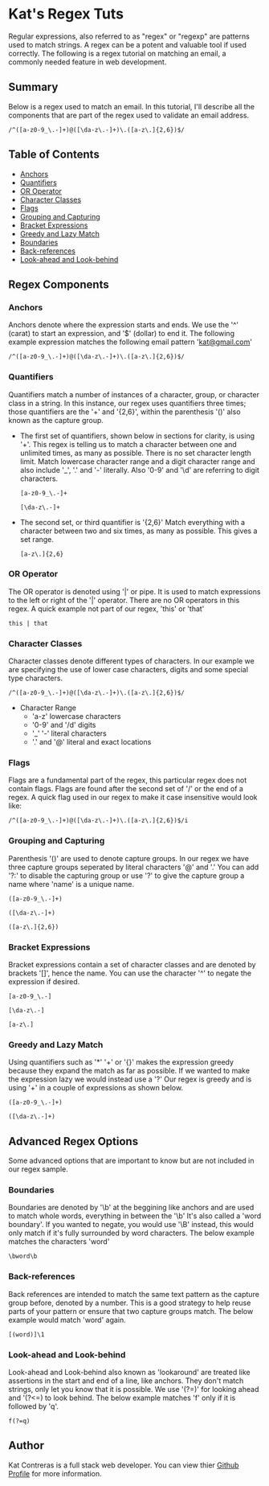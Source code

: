 # Kat's Regex Tuts

Regular expressions, also referred to as "regex" or "regexp" are patterns used to match strings. A regex can be a potent and valuable tool if used correctly. The following is a regex tutorial on matching an email,  a commonly needed feature in web development. 

## Summary

Below is a regex used to match an email. In this tutorial, I'll describe all the components that are part of the regex used to validate an email address. 

```
/^([a-z0-9_\.-]+)@([\da-z\.-]+)\.([a-z\.]{2,6})$/
```

## Table of Contents

- [Anchors](#anchors)
- [Quantifiers](#quantifiers)
- [OR Operator](#or-operator)
- [Character Classes](#character-classes)
- [Flags](#flags)
- [Grouping and Capturing](#grouping-and-capturing)
- [Bracket Expressions](#bracket-expressions)
- [Greedy and Lazy Match](#greedy-and-lazy-match)
- [Boundaries](#boundaries)
- [Back-references](#back-references)
- [Look-ahead and Look-behind](#look-ahead-and-look-behind)

## Regex Components


### Anchors

Anchors denote where the expression starts and ends. We use the '^' (carat) to start an expression, and '$' (dollar) to end it. The following example expression matches the following email pattern 'kat@gmail.com' 

```
/^([a-z0-9_\.-]+)@([\da-z\.-]+)\.([a-z\.]{2,6})$/
```

### Quantifiers

Quantifiers match a number of instances of a character, group, or character class in a string.  In this instance, our regex uses quantifiers three times; those quantifiers are the '+' and '{2,6}', within the parenthesis '()' also known as the capture group.  

- The first set of quantifiers, shown below in sections for clarity, is using '+'.  This regex is telling us to match a character between one and unlimited times, as many as possible.  There is no set character length limit. 
Match lowercase character range and a digit character range and also include '_', '.' and '-' literally.  Also '0-9' and '\d' are referring to digit characters. 

    ```
    [a-z0-9_\.-]+ 
    
    [\da-z\.-]+
    ```

- The second set, or third quantifier is '{2,6}' Match everything with a character between two and six times, as many as possible. This gives a set range. 

    ```
    [a-z\.]{2,6}
    ```

### OR Operator
The OR operator is denoted using '|' or pipe.  It is used to match expressions to the left or right of the '|' operator.  There are no OR operators in this regex. A quick example not part of our regex, 'this' or 'that'

```
this | that
```


### Character Classes
Character classes denote different types of characters. In our example we are specifying the use of lower case characters, digits and some special type characters. 

```
/^([a-z0-9_\.-]+)@([\da-z\.-]+)\.([a-z\.]{2,6})$/
```
- Character Range
    - 'a-z' lowercase characters
    - '0-9' and '/d' digits
    - '_' '-' literal characters
    - '.' and '@' literal and exact locations 


### Flags
Flags are a fundamental part of the regex, this particular regex does not contain flags.  Flags are found after the second set of '/' or the end of a regex. A quick flag used in our regex to make it case insensitive would look like:

```
/^([a-z0-9_\.-]+)@([\da-z\.-]+)\.([a-z\.]{2,6})$/i
```


### Grouping and Capturing
Parenthesis '()' are used to denote capture groups. In our regex we have three capture groups seperated by literal characters '@' and '.'  You can add '?:' to disable the capturing group or use '?<name>' to give the capture group a name where 'name' is a unique name.

```
([a-z0-9_\.-]+)

([\da-z\.-]+)

([a-z\.]{2,6})

```


### Bracket Expressions
Bracket expressions contain a set of character classes and are denoted by brackets '[]', hence the name. You can use the character '^' to negate the expression if desired.

```
[a-z0-9_\.-]

[\da-z\.-]

[a-z\.]

```

### Greedy and Lazy Match
Using quantifiers such as '*' '+' or '{}' makes the expression greedy because they expand the match as far as possible. If we wanted to make the expression lazy we would instead use a '?' Our regex is greedy and is using '+' in a couple of expressions as shown below. 

```
([a-z0-9_\.-]+)

([\da-z\.-]+)
```

## Advanced Regex Options
Some advanced options that are important to know but are not included in our regex sample. 

### Boundaries
Boundaries are denoted by '\b' at the beggining like anchors and are used to match whole words, everything in between the '\b'  It's also called a 'word boundary'. If you wanted to negate, you would use '\B' instead, this would only match if it's fully surrounded by word characters. The below example matches the characters 'word' 

```
\bword\b
```


### Back-references
Back references are intended to match the same text pattern as the capture group before, denoted by a number.  This is a good strategy to help reuse parts of your pattern or ensure that two capture groups match. The below example would match 'word' again. 

```
[(word)]\1
```

### Look-ahead and Look-behind
Look-ahead and Look-behind also known as 'lookaround' are treated like assertions in the start and end of a line, like anchors.  They don't match strings, only let you know that it is possible.  We use '(?=)' for looking ahead and '(?<=) to look behind.  The below example matches 'f' only if it is followed by 'q'.  

```
f(?=q)

```




## Author


Kat Contreras is a full stack web developer.  You can view thier [Github Profile](https://github.com/katcontrerasdev) for more information. 
